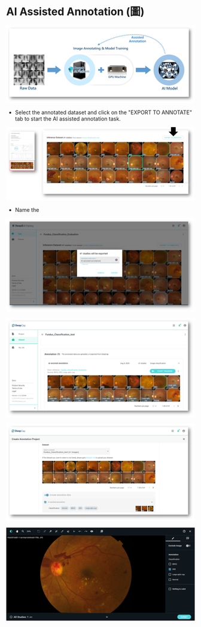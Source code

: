 # AI Assisted Annotation \(圖\)

![](../.gitbook/assets/image%20%28126%29.png)

* Select the annotated dataset and click on the "EXPORT TO ANNOTATE" tab to start the AI assisted annotation task.  

![](../.gitbook/assets/image%20%28131%29.png)

* Name the 

![](../.gitbook/assets/image%20%28130%29.png)



![](../.gitbook/assets/image%20%28136%29.png)

![](../.gitbook/assets/image%20%28133%29.png)

![](../.gitbook/assets/image%20%28132%29.png)

